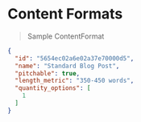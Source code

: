 # Content Formats

> Sample ContentFormat

```json
{
  "id": "5654ec02a6e02a37e70000d5",
  "name": "Standard Blog Post",
  "pitchable": true,
  "length_metric": "350-450 words",
  "quantity_options": [
    1
  ]
}
```
